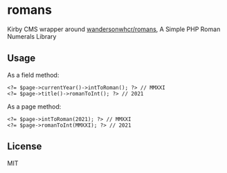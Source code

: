 # romans

Kirby CMS wrapper around [wandersonwhcr/romans](https://github.com/wandersonwhcr/romans), A Simple PHP Roman Numerals Library

## Usage

As a field method:
```
<?= $page->currentYear()->intToRoman(); ?> // MMXXI
<?= $page->title()->romanToInt(); ?> // 2021
```

As a page method:
```
<?= $page->intToRoman(2021); ?> // MMXXI
<?= $page->romanToInt(MMXXI); ?> // 2021
```

## License

MIT